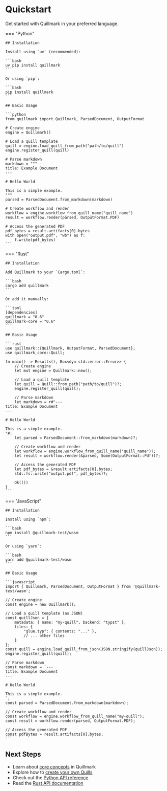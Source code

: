 # Quickstart

Get started with Quillmark in your preferred language.

=== "Python"

    ## Installation

    Install using `uv` (recommended):

    ```bash
    uv pip install quillmark
    ```

    Or using `pip`:

    ```bash
    pip install quillmark
    ```

    ## Basic Usage

    ```python
    from quillmark import Quillmark, ParsedDocument, OutputFormat

    # Create engine
    engine = Quillmark()

    # Load a quill template
    quill = engine.load_quill_from_path("path/to/quill")
    engine.register_quill(quill)

    # Parse markdown
    markdown = """---
    title: Example Document
    ---

    # Hello World

    This is a simple example.
    """
    parsed = ParsedDocument.from_markdown(markdown)

    # Create workflow and render
    workflow = engine.workflow_from_quill_name("quill_name")
    result = workflow.render(parsed, OutputFormat.PDF)

    # Access the generated PDF
    pdf_bytes = result.artifacts[0].bytes
    with open("output.pdf", "wb") as f:
        f.write(pdf_bytes)
    ```

=== "Rust"

    ## Installation

    Add Quillmark to your `Cargo.toml`:

    ```bash
    cargo add quillmark
    ```

    Or add it manually:

    ```toml
    [dependencies]
    quillmark = "0.6"
    quillmark-core = "0.6"
    ```

    ## Basic Usage

    ```rust
    use quillmark::{Quillmark, OutputFormat, ParsedDocument};
    use quillmark_core::Quill;

    fn main() -> Result<(), Box<dyn std::error::Error>> {
        // Create engine
        let mut engine = Quillmark::new();

        // Load a quill template
        let quill = Quill::from_path("path/to/quill")?;
        engine.register_quill(quill);

        // Parse markdown
        let markdown = r#"---
    title: Example Document
    ---

    # Hello World

    This is a simple example.
    "#;
        let parsed = ParsedDocument::from_markdown(markdown)?;

        // Create workflow and render
        let workflow = engine.workflow_from_quill_name("quill_name")?;
        let result = workflow.render(&parsed, Some(OutputFormat::Pdf))?;

        // Access the generated PDF
        let pdf_bytes = &result.artifacts[0].bytes;
        std::fs::write("output.pdf", pdf_bytes)?;

        Ok(())
    }
    ```

=== "JavaScript"

    ## Installation

    Install using `npm`:

    ```bash
    npm install @quillmark-test/wasm
    ```

    Or using `yarn`:

    ```bash
    yarn add @quillmark-test/wasm
    ```

    ## Basic Usage

    ```javascript
    import { Quillmark, ParsedDocument, OutputFormat } from '@quillmark-test/wasm';

    // Create engine
    const engine = new Quillmark();

    // Load a quill template (as JSON)
    const quillJson = {
        metadata: { name: "my-quill", backend: "typst" },
        files: {
            "glue.typ": { contents: "..." },
            // ... other files
        }
    };
    const quill = engine.load_quill_from_json(JSON.stringify(quillJson));
    engine.register_quill(quill);

    // Parse markdown
    const markdown = `---
    title: Example Document
    ---

    # Hello World

    This is a simple example.
    `;
    const parsed = ParsedDocument.from_markdown(markdown);

    // Create workflow and render
    const workflow = engine.workflow_from_quill_name("my-quill");
    const result = workflow.render(parsed, OutputFormat.PDF);

    // Access the generated PDF
    const pdfBytes = result.artifacts[0].bytes;
    ```

## Next Steps

- Learn about [core concepts](concepts.md) in Quillmark
- Explore how to [create your own Quills](../guides/creating-quills.md)
- Check out the [Python API reference](../python/api.md)
- Read the [Rust API documentation](https://docs.rs/quillmark/latest/quillmark/)

